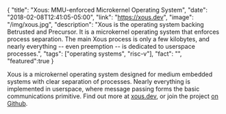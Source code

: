 {
  "title": "Xous: MMU-enforced Microkernel Operating System",
  "date": "2018-02-08T12:41:05-05:00",
  "link": "https://xous.dev",
  "image": "/img/xous.jpg",
  "description": "Xous is the operating system backing Betrusted and Precursor. It is a microkernel operating system that enforces process separation. The main Xous process is only a few kilobytes, and nearly everything -- even preemption -- is dedicated to userspace processes.",
  "tags": ["operating systems", "risc-v"],
  "fact": "",
  "featured":true
}

Xous is a microkernel operating system designed for medium embedded systems with clear separation of processes. Nearly everything is implemented in userspace, where message passing forms the basic communications primitive. Find out more at [xous.dev](https://xous.dev), or join the project [on Github](https://github.com/betrusted-io/xous-core).
